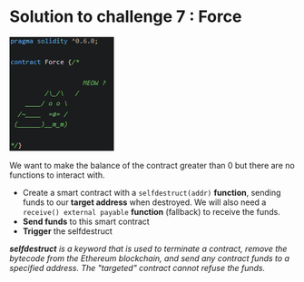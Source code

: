 # Solution to challenge 7 : Force

![](https://github.com/Kuqow/ethernaut-solutions-Kuqow/blob/main/Pictures/force.png)

We want to make the balance of the contract greater than 0 but there are no functions to interact with.

- Create a smart contract with a `selfdestruct(addr)` **function**, sending funds to our **target address** when destroyed. We will also need a `receive() external payable` **function** (fallback) to receive the funds.
- **Send funds** to this smart contract
- **Trigger** the selfdestruct

***selfdestruct** is a keyword that is used to terminate a contract, remove the bytecode from the Ethereum blockchain, and send any contract funds to a specified address. The "targeted" contract cannot refuse the funds.*